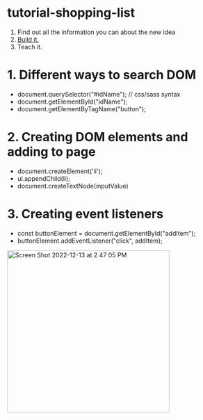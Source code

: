 # tutorial-shopping-list


1. Find out all the information you can about the new idea
2. [Build it.](https://simple-sifu.github.io/tutorial-shopping-list/) 
3. Teach it.


# 1. Different ways to search DOM

- document.querySelector("#idName");   // css/sass syntax
- document.getElementById("idName");
- document.getElementByTagName("button");

# 2. Creating DOM elements and adding to page

- document.createElement('li');
- ul.appendChild(li);
- document.createTextNode(inputValue)

# 3. Creating event listeners

- const buttonElement = document.getElementById("addItem"); 
- buttonElement.addEventListener("click", addItem);


<img width="373" alt="Screen Shot 2022-12-13 at 2 47 05 PM" src="https://user-images.githubusercontent.com/36891099/207430273-75c1e662-116a-468e-a207-ae2704fe08d4.png">

